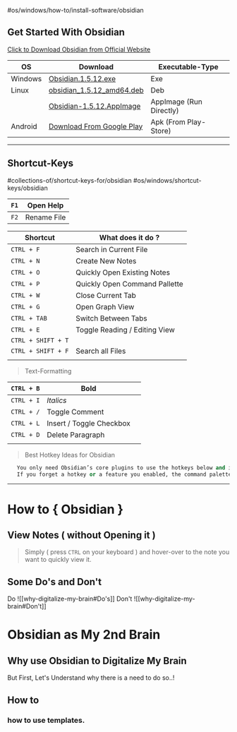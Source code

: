#os/windows/how-to/install-software/obsidian

## Get Started With Obsidian
[Click to Download Obsidian from Official Website](https://obsidian.md/download)

| OS      | Download                                                                                                                         | Executable-Type         |
| ------- | -------------------------------------------------------------------------------------------------------------------------------- | ----------------------- |
| Windows | [Obsidian.1.5.12.exe](https://github.com/obsidianmd/obsidian-releases/releases/download/v1.5.12/Obsidian.1.5.12.exe)             | Exe                     |
| Linux   | [obsidian_1.5.12_amd64.deb](https://github.com/obsidianmd/obsidian-releases/releases/download/v1.5.12/obsidian_1.5.12_amd64.deb) | Deb                     |
|         | [Obsidian-1.5.12.AppImage](https://github.com/obsidianmd/obsidian-releases/releases/download/v1.5.12/Obsidian-1.5.12.AppImage)   | AppImage (Run Directly) |
| Android | [Download From Google Play](https://play.google.com/store/apps/details?id=md.obsidian)                                           | Apk (From Play-Store)   |

---
## Shortcut-Keys
#collections-of/shortcut-keys-for/obsidian
#os/windows/shortcut-keys/obsidian

| `F1` | Open Help   |
| ---- | ----------- |
| `F2` | Rename File |

| Shortcut           | What does it do ?             |
| ------------------ | ----------------------------- |
| `CTRL + F`         | Search in Current File        |
| `CTRL + N`         | Create New Notes              |
| `CTRL + O`         | Quickly Open Existing Notes   |
| `CTRL + P`         | Quickly Open Command Pallette |
| `CTRL + W`         | Close Current Tab             |
| `CTRL + G`         | Open Graph View               |
| `CTRL + TAB`       | Switch Between Tabs           |
| `CTRL + E`         | Toggle Reading / Editing View |
| `CTRL + SHIFT + T` |                               |
| `CTRL + SHIFT + F` | Search all Files              |
|                    |                               |


> Text-Formatting

| `CTRL + B` | **Bold**                 |     |
| ---------- | ------------------------ | --- |
| `CTRL + I` | *Italics*                |     |
| `CTRL + /` | Toggle Comment           |     |
| `CTRL + L` | Insert / Toggle Checkbox |     |
| `CTRL + D` | Delete Paragraph         |     |
|            |                          |     |


> Best Hotkey Ideas for Obsidian  
```python
   You only need Obsidian’s core plugins to use the hotkeys below and increase your workflow’s efficiency. Instead of enabling all of them at once and then forgetting them immediately afterward, try enabling one or two each day and as you get used to them, try more.
   If you forget a hotkey or a feature you enabled, the command palette is always there to help. It will show you everything you can do in Obsidian and any hotkeys you have already set. So keep using it till you remember your hotkeys
```
  
---
# How to { Obsidian }
## View Notes ( without Opening it )
> Simply ( press `CTRL` on your keyboard ) and hover-over to the note you want to quickly view it. 

## Some Do's and Don't

Do
![[why-digitalize-my-brain#Do's]]
Don't
![[why-digitalize-my-brain#Don't]]


# Obsidian as My 2nd Brain
## Why use Obsidian to Digitalize My Brain

But First, Let's Understand why there is a need to do so..!
 





## How to 

### how to use templates.







